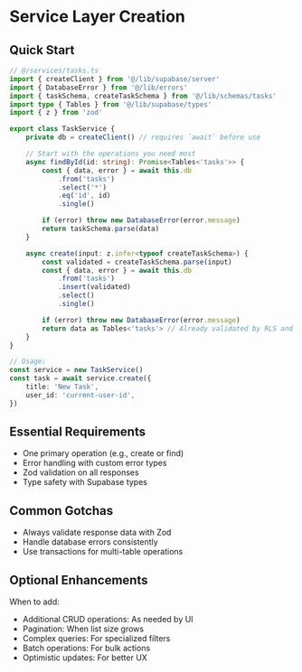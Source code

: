 # Service Layer Creation

## Quick Start

```typescript
// @/services/tasks.ts
import { createClient } from '@/lib/supabase/server'
import { DatabaseError } from '@/lib/errors'
import { taskSchema, createTaskSchema } from '@/lib/schemas/tasks'
import type { Tables } from '@/lib/supabase/types'
import { z } from 'zod'

export class TaskService {
    private db = createClient() // requires `await` before use

    // Start with the operations you need most
    async findById(id: string): Promise<Tables<'tasks'>> {
        const { data, error } = await this.db
            .from('tasks')
            .select('*')
            .eq('id', id)
            .single()

        if (error) throw new DatabaseError(error.message)
        return taskSchema.parse(data)
    }

    async create(input: z.infer<typeof createTaskSchema>) {
        const validated = createTaskSchema.parse(input)
        const { data, error } = await this.db
            .from('tasks')
            .insert(validated)
            .select()
            .single()

        if (error) throw new DatabaseError(error.message)
        return data as Tables<'tasks'> // Already validated by RLS and schema
    }
}

// Usage:
const service = new TaskService()
const task = await service.create({
    title: 'New Task',
    user_id: 'current-user-id',
})
```

## Essential Requirements

- One primary operation (e.g., create or find)
- Error handling with custom error types
- Zod validation on all responses
- Type safety with Supabase types

## Common Gotchas

- Always validate response data with Zod
- Handle database errors consistently
- Use transactions for multi-table operations

## Optional Enhancements

When to add:

- Additional CRUD operations: As needed by UI
- Pagination: When list size grows
- Complex queries: For specialized filters
- Batch operations: For bulk actions
- Optimistic updates: For better UX
